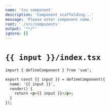 ```yaml
---
name: 'tsx component'
description: 'Component scaffolding...'
message: 'Please enter component name.'
root: './src/components'
output: '**/*'
ignore: []
---
```


# `{{ input }}/index.tsx`

```markdown
import { defineComponent } from 'vue';

export const {{ input }} = defineComponent({
  name: '{{ input }}',
  render() {
    return <p>{{ input }}</p>;
  }
});

```